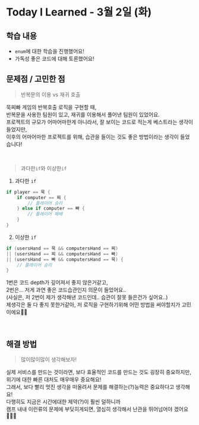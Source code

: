 # **Today I Learned - 3월 2일 (화)**

## **학습 내용**

- `enum`에 대한 학습을 진행했어요!
- 가독성 좋은 코드에 대해 토론했어요!

## **문제점 / 고민한 점**

> 반복문의 이용 vs 재귀 호출

묵찌빠 게임의 반복호출 로직을 구현할 때,
<br>반복문을 사용한 팀원이 있고, 재귀를 이용해서 풀어낸 팀원이 있었어요.
<br>프로젝트의 규모가 어마어마한게 아니라서, 잘 보이는 코드로 적는게 베스트라는 생각이 들었지만,
<br>이후의 어마어마한 프로젝트를 위해, 습관을 들이는 것도 좋은 방법이라는 생각이 들었습니다!

<br>

> 과다한`if`와 이상한`if`

1. 과다한 `if`
```swift
if player == 묵 {
    if computer == 찌 {
        // 플레이어 승리
    } else if computer == 빠 {
        // 플레이어 패배
    }
}
```
2. 이상한 `if`
```swift
if (usersHand == 묵 && computersHand == 찌)
|| (usersHand == 찌 && computersHand == 빠)
|| (usersHand == 빠 && computersHand == 묵) {
    // 플레이어 승리
}
```
1번은 코드 depth가 깊어져서 좋지 않은거같고,
<br>2번은... 저게 과연 좋은 코드습관인지 의문이 들었어요..
<br>(사실은, 저 2번이 제가 생각해낸 코드인데.. 습관이 잘못 들은건가 싶어요..)
<br>제생각은 둘 다 좋지 못한거같아, 저 로직을 구현하기위해 어떤 방법을 써야할지가 고민이에요🤦🏻

<br>

## **해결 방법**

> 많이많이많이 생각해보자!

실제 서비스를 만드는 것이라면, 보다 효율적인 코드를 만드는 것도 굉장히 중요하지만,
<br>위기에 대한 빠른 대처도 매우매우 중요해요!
<br>그래서, 보다 빨리 멋진 생각을 떠올려서 문제를 해결하는(?)능력은 중요하다고 생각해요!
<br>다행히도 지금은 시간에대한 제약(?)이 훨씬 덜하니까
<br>캠프 내내 이런류의 문제에 부딪히게되면, 열심히 생각해서 난관을 뛰어넘어야 겠어요🏃🏻‍♂️